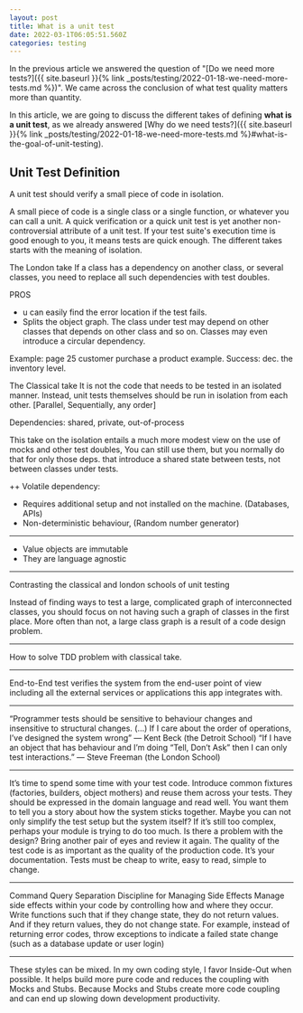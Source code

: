 ```yaml
---
layout: post
title: What is a unit test
date: 2022-03-1T06:05:51.560Z
categories: testing
---
```


In the previous article we answered the question of "[Do we need more tests?]({{ site.baseurl }}{% link _posts/testing/2022-01-18-we-need-more-tests.md %})". We came across the conclusion of what test quality matters more than quantity. 

In this article, we are going to discuss the different takes of defining **what is a unit test**, as we already answered [Why do we need tests?]({{ site.baseurl }}{% link _posts/testing/2022-01-18-we-need-more-tests.md %}#what-is-the-goal-of-unit-testing).

## Unit Test Definition

<p class="note">
A unit test should verify a small piece of code in isolation.
</p> 

A small piece of code is a single class or a single function, or whatever you can call a unit. A quick verification or a quick unit test is yet another non-controversial attribute of a unit test. If your test suite's execution time is good enough to you, it means tests are quick enough. The different takes starts with the meaning of isolation.

The London take
If a class has a dependency on another class, or several classes, you need to replace all such dependencies with test doubles. 

PROS
- u can easily find the error location if the test fails.
- Splits the object graph. The class under test may depend on other classes that depends on other class and so on. Classes may even introduce a circular dependency.

Example: page 25
customer purchase a product example.
Success: dec. the inventory level.

The Classical take
It is not the code that needs to be tested in an isolated manner. Instead, unit tests themselves should be run in isolation from each other. [Parallel, Sequentially, any order]

Dependencies: shared, private, out-of-process

This take on the isolation entails a much more modest view on the use of mocks and other test doubles, You can still use them, but you normally do that for only those deps. that introduce a shared state between tests, not between classes under tests.

++ Volatile dependency:
- Requires additional setup and not installed on the machine. (Databases, APIs)
- Non-deterministic behaviour, (Random number generator)

--- 
- Value objects are immutable
- They are language agnostic

--- 

Contrasting the classical and london schools of unit testing

Instead of finding ways to test a large, complicated graph of interconnected classes, you should
focus on not having such a graph of classes in the first place. More often than not, a large class
graph is a result of a code design problem. 

---
How to solve TDD problem with classical take.

---
End-to-End test
verifies the system from the end-user point of view including all the external services or applications
this app integrates with.

---
“Programmer tests should be sensitive to behaviour changes and insensitive to structural changes. (…) If I care about the order of operations, I’ve designed the system wrong” — Kent Beck (the Detroit School)
“If I have an object that has behaviour and I’m doing “Tell, Don’t Ask” then I can only test interactions.” — Steve Freeman (the London School)

---
It’s time to spend some time with your test code. Introduce common fixtures (factories, builders, object mothers) and reuse them across your tests. They should be expressed in the domain language and read well. You want them to tell you a story about how the system sticks together. Maybe you can not only simplify the test setup but the system itself?
If it’s still too complex, perhaps your module is trying to do too much. Is there a problem with the design? Bring another pair of eyes and review it again.
The quality of the test code is as important as the quality of the production code. It’s your documentation. Tests must be cheap to write, easy to read, simple to change.

---

Command Query Separation
Discipline for Managing Side Effects
Manage side effects within your code by controlling how and where they occur.  Write functions such that if they change state, they do not return values.  And if they return values, they do not change state.  For example, instead of returning error codes, throw exceptions to indicate a failed state change (such as a database update or user login)

---
These styles can be mixed. In my own coding style, I favor Inside-Out when possible. It helps build more pure code and reduces the coupling with Mocks and Stubs. Because Mocks and Stubs create more code coupling and can end up slowing down development productivity.

